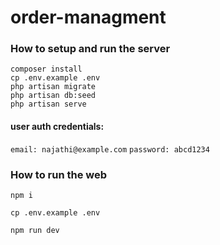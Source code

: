 # order-managment 

### How to setup and run the server
```
composer install
cp .env.example .env
php artisan migrate
php artisan db:seed
php artisan serve
```

#### user auth credentials:
```email: najathi@example.com```
```password: abcd1234```

### How to run the web
```npm i```

```cp .env.example .env```

```npm run dev```
